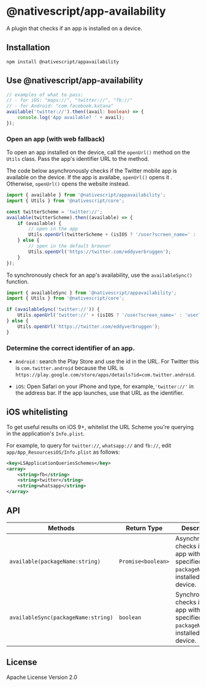 # @nativescript/app-availability

A plugin that checks if an app is installed on a device.

## Installation

```cli
npm install @nativescript/appavailability
```

## Use @nativescript/app-availability

```typescript
// examples of what to pass:
// - for iOS: "maps://", "twitter://", "fb://"
// - for Android: "com.facebook.katana"
available('twitter://').then((avail: boolean) => {
	console.log('App available? ' + avail);
});
```
### Open an app (with web fallback)

To open an app installed on the device, call the `openUrl()` method on the `Utils` class. Pass the app's identifier URL to the method.

The code below asynchronously checks if the Twitter mobile app is available on the device. If the app is availabe, `openUrl()` opens it . Otherwise, `openUrl()` opens the website instead.

```typescript
import { available } from '@nativescript/appavailability';
import { Utils } from '@nativescript/core';

const twitterScheme = 'twitter://';
available(twitterScheme).then((available) => {
	if (available) {
		// open in the app
		Utils.openUrl(twitterScheme + (isIOS ? '/user?screen_name=' : 'user?user_id=') + 'eddyverbruggen');
	} else {
		// open in the default browser
		Utils.openUrl('https://twitter.com/eddyverbruggen');
	}
});
```

To synchronously check for an app's availability, use the `availableSync()` function.

```typescript
import { availableSync } from '@nativescript/appavailability';
import { Utils } from '@nativescript/core';

if (availableSync('twitter://')) {
	Utils.openUrl('twitter://' + (isIOS ? '/user?screen_name=' : 'user?user_id=') + 'eddyverbruggen');
} else {
	Utils.openUrl('https://twitter.com/eddyverbruggen');
}
```

### Determine the correct identifier of an app.

- `Android` : search the Play Store and use the id in the URL. For Twitter this is `com.twitter.android` because the URL is `https://play.google.com/store/apps/details?id=com.twitter.android`.

- `iOS`:  Open Safari on your iPhone and type, for example,`'twitter://'` in the address bar. If the app launches, use that URL as the identifier.

## iOS whitelisting

To get useful results on iOS 9+, whitelist the URL Scheme you're querying in the application's `Info.plist`.

For example, to query for `twitter://`, `whatsapp://` and `fb://`, edit `app/App_ResourcesiOS/Info.plist` as follows:

```xml
<key>LSApplicationQueriesSchemes</key>
<array>
	<string>fb</string>
	<string>twitter</string>
	<string>whatsapp</string>
</array>
```

## API

| Methods| Return Type| Description|
|--------|------------|------------|
|`available(packageName:string)`|`Promise<boolean>`| Asynchronously checks if the app with the specified `packageName` is installed on the device.|
|`availableSync(packageName:string)`|`boolean`| Synchronously checks if the app with the specified `packageName` is installed on the device.|

## License

Apache License Version 2.0
